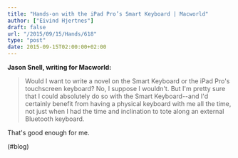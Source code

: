 ```yaml
---
title: "Hands-on with the iPad Pro’s Smart Keyboard | Macworld"
author: ["Eivind Hjertnes"]
draft: false
url: "/2015/09/15/Hands/618"
type: "post"
date: 2015-09-15T02:00:00+02:00
---
```


**Jason Snell, writing for Macworld:**

> Would I want to write a novel on the Smart Keyboard or the iPad Pro's
> touchscreen keyboard? No, I suppose I wouldn't. But I'm pretty sure
> that I could absolutely do so with the Smart Keyboard--and I'd
> certainly benefit from having a physical keyboard with me all the
> time, not just when I had the time and inclination to tote along an
> external Bluetooth keyboard.

That's good enough for me.

(#blog)

